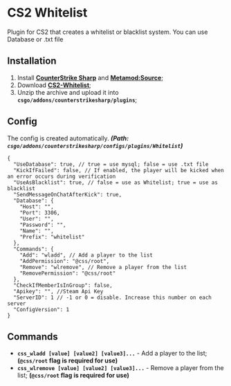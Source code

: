 # CS2 Whitelist
Plugin for CS2 that creates a whitelist or blacklist system.
You can use Database or .txt file

## Installation
1. Install **[CounterStrike Sharp](https://github.com/roflmuffin/CounterStrikeSharp/releases)** and **[Metamod:Source](https://www.sourcemm.net/downloads.php/?branch=master)**;
3. Download **[CS2-Whitelist](https://github.com/1Mack/CS2-Whitelist/releases)**;
4. Unzip the archive and upload it into **`csgo/addons/counterstrikesharp/plugins`**;

## Config
The config is created automatically. ***(Path: `csgo/addons/counterstrikesharp/configs/plugins/Whitelist`)***
```
{
  "UseDatabase": true, // true = use mysql; false = use .txt file
  "KickIfFailed": false, // If enabled, the player will be kicked when an error occurs during verification
  "UseAsBlacklist": true, // false = use as Whitelist; true = use as blacklist
  "SendMessageOnChatAfterKick": true,
  "Database": {
    "Host": "",
    "Port": 3306,
    "User": "",
    "Password": "",
    "Name": "",
    "Prefix": "whitelist"
  },
  "Commands": {
    "Add": "wladd", // Add a player to the list
    "AddPermission": "@css/root",
    "Remove": "wlremove", // Remove a player from the list
    "RemovePermission": "@css/root"
  },
  "CheckIfMemberIsInGroup": false,
  "Apikey": "", //Steam Api Key
  "ServerID": 1 // -1 or 0 = disable. Increase this number on each server
  "ConfigVersion": 1
}
```

## Commands
- **`css_wladd [value] [value2] [value3]...`** - Add a player to the list; **(`@css/root` flag is required for use)**
- **`css_wlremove [value] [value2] [value3]...`** - Remove a player from the list; **(`@css/root` flag is required for use)**
